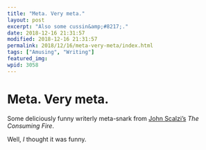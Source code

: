 ```yaml
---
title: "Meta. Very meta."
layout: post
excerpt: "Also some cussin&amp;#8217;."
date: 2018-12-16 21:31:57
modified: 2018-12-16 21:31:57
permalink: 2018/12/16/meta-very-meta/index.html
tags: ["Amusing", "Writing"]
featured_img: 
wpid: 3058
---
```


# Meta. Very meta.

Some deliciously funny writerly meta-snark from [John Scalzi’s](https://scalzi.com/) *The Consuming Fire*.

Well, *I* thought it was funny.
